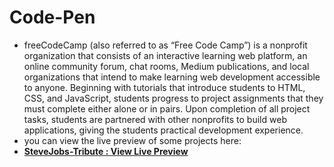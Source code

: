 # Code-Pen
* freeCodeCamp (also referred to as “Free Code Camp”) is a nonprofit organization that consists of an interactive learning web platform, an online community forum, chat rooms, Medium publications, and local organizations that intend to make learning web development accessible to anyone. Beginning with tutorials that introduce students to HTML, CSS, and JavaScript, students progress to project assignments that they must complete either alone or in pairs. Upon completion of all project tasks, students are partnered with other nonprofits to build web applications, giving the students practical development experience.
* you can view the live preview of some projects here:
* **[SteveJobs-Tribute : View Live Preview](https://amanovishnu.github.io/Code-Pen-Projects/Steve-Jobs-Tribute/index.html)**
